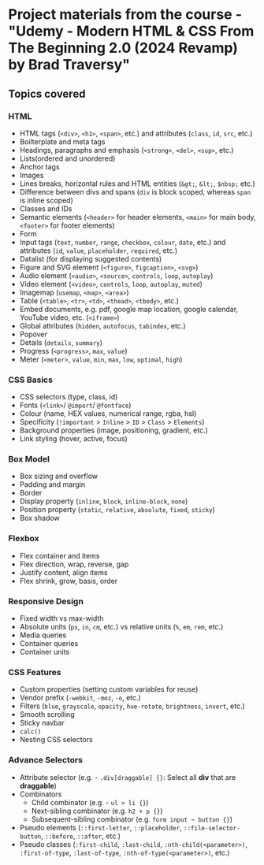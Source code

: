 # Project materials from the course - "Udemy - Modern HTML &amp; CSS From The Beginning 2.0 (2024 Revamp) by Brad Traversy"

## Topics covered

### HTML
- HTML tags (`<div>`, `<h1>`, `<span>`, etc.) and attributes (`class`, `id`, `src`, etc.)
- Boilterplate and meta tags
- Headings, paragraphs and emphasis (`<strong>`, `<del>`, `<sup>`, etc.)
- Lists(ordered and unordered)
- Anchor tags
- Images
- Lines breaks, horizontal rules and HTML entities (`&gt;`, `&lt;`, `$nbsp;` etc.)
- Difference between divs and spans (`div` is block scoped, whereas `span` is inline scoped)
- Classes and IDs
- Semantic elements (`<header>` for header elements, `<main>` for main body, `<footer>` for footer elements)
- Form
- Input tags (`text`, `number`, `range`, `checkbox`, `colour`, `date`, etc.) and attributes (`id`, `value`, `placeholder`, `required`, etc.)
- Datalist (for displaying suggested contents)
- Figure and SVG element (`<figure>`, `figcaption>`, `<svg>`)
- Audio element (`<audio>`, `<source>`, `controls`, `loop`, `autoplay`)
- Video element (`<video>`, `controls`, `loop`, `autoplay`, `muted`)
- Imagemap (`usemap`, `<map>`, `<area>`)
- Table (`<table>`, `<tr>`, `<td>`, `<thead>`, `<tbody>`, etc.)
- Embed documents, e.g. pdf, google map location, google calendar, YouTube video, etc. (`<iframe>`)
- Global attributes (`hidden`, `autofocus`, `tabindex`, etc.)
- Popover
- Details (`details`, `summary`)
- Progress (`<progress>`, `max`, `value`)
- Meter (`<meter>`, `value`, `min`, `max`, `low`, `optimal`, `high`)

### CSS Basics
- CSS selectors (type, class, id)
- Fonts (`<link>`/ `@import`/ `@fontface`)
- Colour (name, HEX values, numerical range, rgba, hsl)
- Specificity (`!important` > `Inline` > `ID` > `Class` > `Elements`)
- Background properties (image, positioning, gradient, etc.)
- Link styling (hover, active, focus)

### Box Model
- Box sizing and overflow
- Padding and margin
- Border
- Display property (`inline`, `block`, `inline-block`, `none`)
- Position property (`static`, `relative`, `absolute`, `fixed`, `sticky`)
- Box shadow

### Flexbox
- Flex container and items
- Flex direction, wrap, reverse, gap
- Justify content, align items
- Flex shrink, grow, basis, order

### Responsive Design
- Fixed width vs max-width
- Absolute units (`px`, `in`, `cm`, etc.) vs relative units (`%`, `em`, `rem`, etc.)
- Media queries
- Container queries
- Container units

### CSS Features
- Custom properties (setting custom variables for reuse)
- Vendor prefix (`-webkit`, `-moz`, `-o`, etc.)
- Filters (`blue`, `grayscale`, `opacity`, `hue-rotate`, `brightness`, `invert`, etc.)
- Smooth scrolling
- Sticky navbar
- `calc()`
- Nesting CSS selectors

### Advance Selectors
- Attribute selector (e.g. - `.div[draggable] {}`: Select all **div** that are **draggable**)
- Combinators
    - Child combinator (e.g. - `ul > li {}`)
    - Next-sibling combinator (e.g. `h2 + p {}`)
    - Subsequent-sibling combinator (e.g. `form input ~ button {}`)
- Pseudo elements (`::first-letter`, `::placeholder`, `::file-selector-button`, `::before`, `::after`, etc.)
- Pseudo classes (`:first-child`, `:last-child`, `:nth-child(<parameter>)`, `:first-of-type`, `:last-of-type`, `:nth-of-type(<parameter>)`, etc.)
